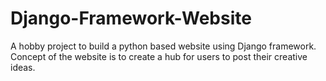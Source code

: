 # Django-Framework-Website
A hobby project to build a python based website using Django framework. Concept of the website is to create a hub for users to post their creative ideas.
